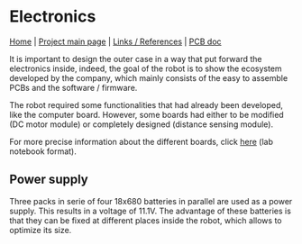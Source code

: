 # Electronics

[Home](../../README.md) | [Project main page](../vacrob.md) | [Links / References](../docs/refs.md) | [PCB doc](./pcb.md)

It is important to design the outer case in a way that put forward the electronics inside, indeed, the goal of the robot is to show the ecosystem developed by the company, which mainly consists of the easy to assemble PCBs and the software / firmware.

The robot required some functionalities that had already been developed, like the computer board. However, some boards had either to be modified (DC motor module) or completely designed (distance sensing module).

For more precise information about the different boards, click [here](./docs/pcb/pcb.md) (lab notebook format).

## Power supply

Three packs in serie of four 18x680 batteries in parallel are used as a power supply. This results in a voltage of 11.1V. The advantage of these batteries is that they can be fixed at different places inside the robot, which allows to optimize its size.
